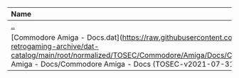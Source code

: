 |Name|Size|
|:---|---:|
|[..](../index.html)|DIR|
|[Commodore Amiga - Docs.dat](https://raw.githubusercontent.com/open-retrogaming-archive/dat-catalog/main/root/normalized/TOSEC/Commodore/Amiga/Docs/Commodore Amiga - Docs/Commodore Amiga - Docs (TOSEC-v2021-07-31_CM).dat)|475618|
